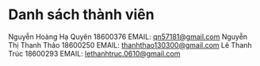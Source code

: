 # Danh sách thành viên
Nguyễn Hoàng Hạ Quyên 18600376
EMAIL: qn57181@gmail.com
Nguyễn Thị Thanh Thảo 18600250
EMAIL: thanhthao130300@gmail.com
Lê Thanh Trúc 18600293
EMAIL: lethanhtruc.0610@gmail.com

